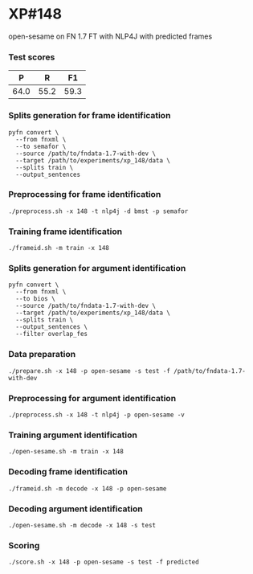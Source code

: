 # XP\#148

open-sesame on FN 1.7 FT with NLP4J with predicted frames

### Test scores
| P | R | F1 |
| --- | --- | --- |
| 64.0 | 55.2 | 59.3 |

### Splits generation for frame identification
```
pyfn convert \
  --from fnxml \
  --to semafor \
  --source /path/to/fndata-1.7-with-dev \
  --target /path/to/experiments/xp_148/data \
  --splits train \
  --output_sentences
```

### Preprocessing for frame identification
```
./preprocess.sh -x 148 -t nlp4j -d bmst -p semafor
```

### Training frame identification
```
./frameid.sh -m train -x 148
```

### Splits generation for argument identification
```
pyfn convert \
  --from fnxml \
  --to bios \
  --source /path/to/fndata-1.7-with-dev \
  --target /path/to/experiments/xp_148/data \
  --splits train \
  --output_sentences \
  --filter overlap_fes
```

### Data preparation
```
./prepare.sh -x 148 -p open-sesame -s test -f /path/to/fndata-1.7-with-dev
```

### Preprocessing for argument identification
```
./preprocess.sh -x 148 -t nlp4j -p open-sesame -v
```

### Training argument identification
```
./open-sesame.sh -m train -x 148
```

### Decoding frame identification
```
./frameid.sh -m decode -x 148 -p open-sesame
```

### Decoding argument identification
```
./open-sesame.sh -m decode -x 148 -s test
```

### Scoring
```
./score.sh -x 148 -p open-sesame -s test -f predicted
```
